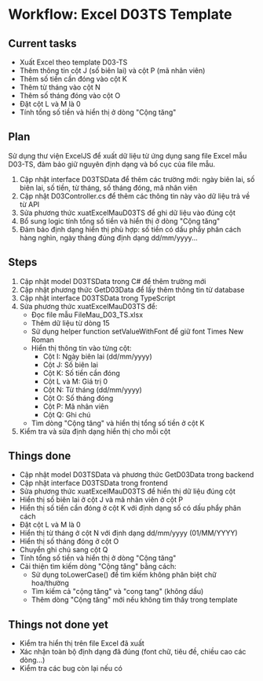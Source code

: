 # Workflow: Excel D03TS Template

## Current tasks
- Xuất Excel theo template D03-TS
- Thêm thông tin cột J (số biên lai) và cột P (mã nhân viên)
- Thêm số tiền cần đóng vào cột K
- Thêm từ tháng vào cột N
- Thêm số tháng đóng vào cột O
- Đặt cột L và M là 0
- Tính tổng số tiền và hiển thị ở dòng "Cộng tăng"

## Plan
Sử dụng thư viện ExcelJS để xuất dữ liệu từ ứng dụng sang file Excel mẫu D03-TS, đảm bảo giữ nguyên định dạng và bố cục của file mẫu.

1. Cập nhật interface D03TSData để thêm các trường mới: ngày biên lai, số biên lai, số tiền, từ tháng, số tháng đóng, mã nhân viên
2. Cập nhật D03Controller.cs để thêm các thông tin này vào dữ liệu trả về từ API
3. Sửa phương thức xuatExcelMauD03TS để ghi dữ liệu vào đúng cột
4. Bổ sung logic tính tổng số tiền và hiển thị ở dòng "Cộng tăng"
5. Đảm bảo định dạng hiển thị phù hợp: số tiền có dấu phẩy phân cách hàng nghìn, ngày tháng đúng định dạng dd/mm/yyyy...

## Steps
1. Cập nhật model D03TSData trong C# để thêm trường mới
2. Cập nhật phương thức GetD03Data để lấy thêm thông tin từ database
3. Cập nhật interface D03TSData trong TypeScript
4. Sửa phương thức xuatExcelMauD03TS để:
   - Đọc file mẫu FileMau_D03_TS.xlsx
   - Thêm dữ liệu từ dòng 15
   - Sử dụng helper function setValueWithFont để giữ font Times New Roman
   - Hiển thị thông tin vào từng cột:
     - Cột I: Ngày biên lai (dd/mm/yyyy)
     - Cột J: Số biên lai
     - Cột K: Số tiền cần đóng
     - Cột L và M: Giá trị 0
     - Cột N: Từ tháng (dd/mm/yyyy)
     - Cột O: Số tháng đóng
     - Cột P: Mã nhân viên
     - Cột Q: Ghi chú
   - Tìm dòng "Cộng tăng" và hiển thị tổng số tiền ở cột K
5. Kiểm tra và sửa định dạng hiển thị cho mỗi cột

## Things done
- Cập nhật model D03TSData và phương thức GetD03Data trong backend
- Cập nhật interface D03TSData trong frontend
- Sửa phương thức xuatExcelMauD03TS để hiển thị dữ liệu đúng cột
- Hiển thị số biên lai ở cột J và mã nhân viên ở cột P
- Hiển thị số tiền cần đóng ở cột K với định dạng số có dấu phẩy phân cách
- Đặt cột L và M là 0
- Hiển thị từ tháng ở cột N với định dạng dd/mm/yyyy (01/MM/YYYY)
- Hiển thị số tháng đóng ở cột O
- Chuyển ghi chú sang cột Q
- Tính tổng số tiền và hiển thị ở dòng "Cộng tăng"
- Cải thiện tìm kiếm dòng "Cộng tăng" bằng cách:
  - Sử dụng toLowerCase() để tìm kiếm không phân biệt chữ hoa/thường
  - Tìm kiếm cả "cộng tăng" và "cong tang" (không dấu)
  - Thêm dòng "Cộng tăng" mới nếu không tìm thấy trong template

## Things not done yet
- Kiểm tra hiển thị trên file Excel đã xuất
- Xác nhận toàn bộ định dạng đã đúng (font chữ, tiêu đề, chiều cao các dòng...)
- Kiểm tra các bug còn lại nếu có
